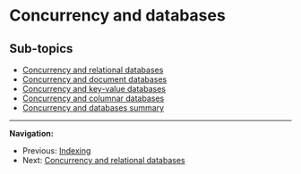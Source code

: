 # Concurrency and databases

## Sub-topics

- [Concurrency and relational databases](./concurrency-relational-dbs.md)
- [Concurrency and document databases](./concurrency-document-dbs.md)
- [Concurrency and key-value databases](./concurrency-key-value-dbs.md)
- [Concurrency and columnar databases](./concurrency-columnar-dbs.md)
- [Concurrency and databases summary](./concurrency-and-dbs-summary.md)

---

**Navigation:**

- Previous: [Indexing](./indexing.md)
- Next: [Concurrency and relational databases](./concurrency-relational-dbs.md)
